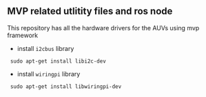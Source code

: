 ## MVP related utlitity files and ros node
This repository has all the hardware drivers for the AUVs using mvp framework

- install `i2cbus` library
```
 sudo apt-get install libi2c-dev
 ```

- install `wiringpi` library 
```
 sudo apt-get install libwiringpi-dev
```